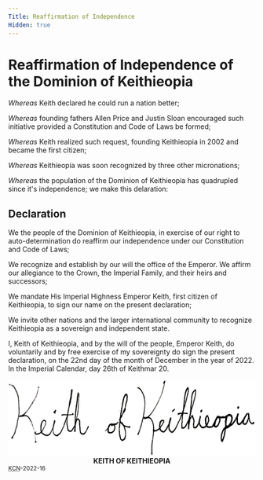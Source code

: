 ```yaml
---
Title: Reaffirmation of Independence
Hidden: true
---
```


# Reaffirmation of Independence of the Dominion of Keithieopia

*Whereas* Keith declared he could run a nation better;

*Whereas* founding fathers Allen Price and Justin Sloan encouraged such initiative provided a Constitution and Code of Laws be formed;

*Whereas* Keith realized such request, founding Keithieopia in 2002 and became the first citizen;

*Whereas* Keithieopia was soon recognized by three other micronations;

*Whereas* the population of the Dominion of Keithieopia has quadrupled since it's independence; we make this delaration:

## Declaration
We the people of the Dominion of Keithieopia, in exercise of our right to auto-determination do reaffirm our independence under our Constitution and Code of Laws;

We recognize and establish by our will the office of the Emperor. We affirm our allegiance to the Crown, the Imperial Family, and their heirs and successors;

We mandate His Imperial Highness Emperor Keith, first citizen of Keithieopia, to sign our name on the present declaration;

We invite other nations and the larger international community to recognize Keithieopia as a sovereign and independent state.

I, Keith of Keithieopia, and by the will of the people, Emperor Keith, do voluntarily and by free exercise of my sovereignty do sign the present declaration, on the 22nd day of the month of December in the year of 2022. In the Imperial Calendar, day 26th of Keithmar 20.

<center>
  <img class="col-md-3" src="/assets/signature.png"><br>
  <strong>KEITH OF KEITHIEOPIA</strong>
</center>

<div class="text-end"><sup><abbr title="Keithieopian Control Number">KCN</abbr>-2022-16</sup></div>

